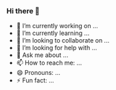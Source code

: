 ### Hi there 👋
<!--
**Lanxxxe/Lanxxxe** is a ✨ _special_ ✨ repository because its `README.md` (this file) appears on your GitHub profile.
<h1 align="center">
[![Typing SVG](https://readme-typing-svg.demolab.com/?lines=Hello+I'm+Charles;I'm+a+Front+End+Enthusiast)](https://git.io/typing-svg)
</h1>

Here are some ideas to get you started:
-->
- 🔭 I’m currently working on ...
- 🌱 I’m currently learning ...
- 👯 I’m looking to collaborate on ...
- 🤔 I’m looking for help with ...
- 💬 Ask me about ...
- 📫 How to reach me: ...
- 😄 Pronouns: ...
- ⚡ Fun fact: ...

